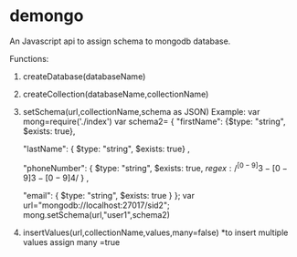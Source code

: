 # demongo
An Javascript api to assign schema to mongodb database.

Functions:
1. createDatabase(databaseName)
2. createCollection(databaseName,collectionName)
3. setSchema(url,collectionName,schema as JSON)
Example:
var mong=require('./index')
var schema2= {
      "firstName": {$type: "string", $exists: true},


      "lastName": { $type: "string", $exists: true}
    ,

      "phoneNumber": { 
        $type: "string",
        $exists: true,
        $regex: /^[0-9]{3}-[0-9]{3}-[0-9]{4}$/
      }
    ,

      "email": {
        $type: "string",
        $exists: true
      }
    };
var url="mongodb://localhost:27017/sid2";
  mong.setSchema(url,"user1",schema2)

4. insertValues(url,collectionName,values,many=false)
*to insert multiple values assign many =true
